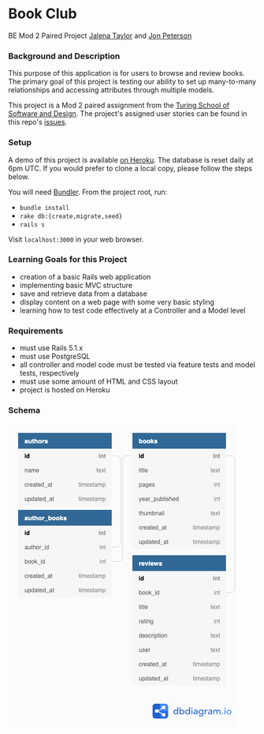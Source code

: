 # Book Club
BE Mod 2 Paired Project
[Jalena Taylor](https://github.com/jalena-penaligon) and [Jon Peterson](https://github.com/joequincy)

### Background and Description
This purpose of this application is for users to browse and review books. The primary goal of this project is testing our ability to set up many-to-many relationships and accessing attributes through multiple models.

This project is a Mod 2 paired assignment from the [Turing School of Software and Design](https://github.com/turingschool). The project's assigned user stories can be found in this repo's [issues](https://github.com/joequincy/book-club/issues?utf8=%E2%9C%93&q=is%3Aissue+%22User+Story%22+in%3Atitle+created%3A%3C2019-03-21).

### Setup
A demo of this project is available [on Heroku](https://shielded-wave-53428.herokuapp.com/). The database is reset daily at 6pm UTC. If you would prefer to clone a local copy, please follow the steps below.

You will need [Bundler](https://bundler.io/). From the project root, run:
- `bundle install`
- `rake db:{create,migrate,seed}`
- `rails s`

Visit `localhost:3000` in your web browser.


### Learning Goals for this Project
- creation of a basic Rails web application
- implementing basic MVC structure
- save and retrieve data from a database
- display content on a web page with some very basic styling
- learning how to test code effectively at a Controller and a Model level

### Requirements
- must use Rails 5.1.x
- must use PostgreSQL
- all controller and model code must be tested via feature tests and model tests, respectively
- must use some amount of HTML and CSS layout
- project is hosted on Heroku

### Schema
[![Database Schema Diagram](schema.png)](https://dbdiagram.io/d/5d27a665ced98361d6dc9450)
